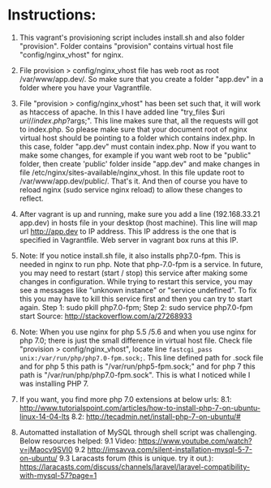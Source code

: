 # Instructions:
1. This vagrant's provisioning script includes install.sh and also folder "provision".
Folder contains "provision" contains virtual host file "config/nginx_vhost" for nginx.

2. File provision > config/nginx_vhost file has web root as root /var/www/app.dev/. So make sure that you create a folder "app.dev" in a folder where you have your Vagrantfile. 

3. File "provision > config/nginx_vhost" has been set such that, it will work as htaccess of apache. In this I have added line "try_files $uri $uri/ /index.php?$args;". This line makes sure that, all the requests will got to index.php. So please make sure that your document root of nginx virtual host should be pointing to a folder which contains index.php. In this case, folder "app.dev" must contain index.php. Now if you want to make some changes, for example if you want web root to be "public" folder, then create 'public' folder inside "app.dev" and make changes in file /etc/nginx/sites-available/nginx_vhost. In this file update root to /var/www/app.dev/public/. That's it. And then of course you have to reload nginx (sudo service nginx reload) to allow these changes to reflect. 

5. After vagrant is up and running, make sure you add a line (192.168.33.21   app.dev) in hosts file in your desktop (host machine). This line will map url http://app.dev to IP address. This IP address is the one that is specified in Vagrantfile. Web server in vagrant box runs at this IP.

6. Note: If you notice install.sh file, it also installs php7.0-fpm. This is needed in nginx to run php. Note that php-7.0-fpm is a service. In future, you may need to restart (start / stop) this service after making some changes in configuration. While trying to restart this service, you may see a messages like  "unknown instance" or "service undefined". To fix this you may have to kill this service first and then you can try to start again.
Step 1: sudo pkill php7.0-fpm; 
Step 2: sudo service php7.0-fpm start
Source: http://stackoverflow.com/a/27268933 

7. Note: When you use nginx for php 5.5 /5.6 and when you use nginx for php 7.0; there is just the small difference in virtual host file. Check file "provision > config/nginx_vhost", locate line ````fastcgi_pass unix:/var/run/php/php7.0-fpm.sock;````. This line defined path for .sock file and for php 5 this path is  "/var/run/php5-fpm.sock;" and for php 7 this path is "/var/run/php/php7.0-fpm.sock". This is what I noticed while I was installing PHP 7.

8. If you want, you find more php 7.0 extensions at below urls:
	8.1: http://www.tutorialspoint.com/articles/how-to-install-php-7-on-ubuntu-linux-14-04-lts
	8.2: http://tecadmin.net/install-php-7-on-ubuntu/#

9. Automatted installation of MySQL through shell script was challenging. Below resources helped:
	9.1 Video: https://www.youtube.com/watch?v=jMaocv9SVI0
	9.2 http://imsavva.com/silent-installation-mysql-5-7-on-ubuntu/
	9.3 Laracasts forum (this is unique. try it out.): https://laracasts.com/discuss/channels/laravel/laravel-compatibility-with-mysql-57?page=1 
